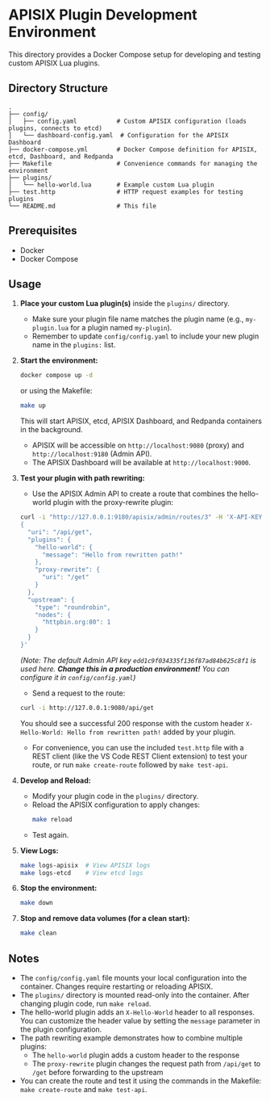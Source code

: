 # APISIX Plugin Development Environment

This directory provides a Docker Compose setup for developing and testing custom APISIX Lua plugins.

## Directory Structure

```
.
├── config/
│   ├── config.yaml           # Custom APISIX configuration (loads plugins, connects to etcd)
│   └── dashboard-config.yaml  # Configuration for the APISIX Dashboard
├── docker-compose.yml        # Docker Compose definition for APISIX, etcd, Dashboard, and Redpanda
├── Makefile                  # Convenience commands for managing the environment
├── plugins/
│   └── hello-world.lua       # Example custom Lua plugin
├── test.http                 # HTTP request examples for testing plugins
└── README.md                 # This file
```

## Prerequisites

-   Docker
-   Docker Compose

## Usage

1.  **Place your custom Lua plugin(s)** inside the `plugins/` directory.
    -   Make sure your plugin file name matches the plugin name (e.g., `my-plugin.lua` for a plugin named `my-plugin`).
    -   Remember to update `config/config.yaml` to include your new plugin name in the `plugins:` list.

2.  **Start the environment:**
    ```bash
    docker compose up -d
    ```
    or using the Makefile:
    ```bash
    make up
    ```
    This will start APISIX, etcd, APISIX Dashboard, and Redpanda containers in the background.
    -   APISIX will be accessible on `http://localhost:9080` (proxy) and `http://localhost:9180` (Admin API).
    -   The APISIX Dashboard will be available at `http://localhost:9000`.

3.  **Test your plugin with path rewriting:**
    -   Use the APISIX Admin API to create a route that combines the hello-world plugin with the proxy-rewrite plugin:

      ```bash
      curl -i "http://127.0.0.1:9180/apisix/admin/routes/3" -H 'X-API-KEY: edd1c9f034335f136f87ad84b625c8f1' -X PUT -d '\
      {
        "uri": "/api/get",
        "plugins": {
          "hello-world": {
            "message": "Hello from rewritten path!"
          },
          "proxy-rewrite": {
            "uri": "/get"
          }
        },
        "upstream": {
          "type": "roundrobin",
          "nodes": {
            "httpbin.org:80": 1
          }
        }
      }'
      ```
      *(Note: The default Admin API key `edd1c9f034335f136f87ad84b625c8f1` is used here. **Change this in a production environment!** You can configure it in `config/config.yaml`)*

    -   Send a request to the route:
      ```bash
      curl -i http://127.0.0.1:9080/api/get
      ```
      You should see a successful 200 response with the custom header `X-Hello-World: Hello from rewritten path!` added by your plugin.
      
    -   For convenience, you can use the included `test.http` file with a REST client (like the VS Code REST Client extension) to test your route, or run `make create-route` followed by `make test-api`.

4.  **Develop and Reload:**
    -   Modify your plugin code in the `plugins/` directory.
    -   Reload the APISIX configuration to apply changes:
        ```bash
        make reload
        ```
    -   Test again.

5.  **View Logs:**
    ```bash
    make logs-apisix  # View APISIX logs
    make logs-etcd    # View etcd logs
    ```

6.  **Stop the environment:**
    ```bash
    make down
    ```

7.  **Stop and remove data volumes (for a clean start):**
    ```bash
    make clean
    ```

## Notes

-   The `config/config.yaml` file mounts your local configuration into the container. Changes require restarting or reloading APISIX.
-   The `plugins/` directory is mounted read-only into the container. After changing plugin code, run `make reload`.
-   The hello-world plugin adds an `X-Hello-World` header to all responses. You can customize the header value by setting the `message` parameter in the plugin configuration.
-   The path rewriting example demonstrates how to combine multiple plugins:
    - The `hello-world` plugin adds a custom header to the response
    - The `proxy-rewrite` plugin changes the request path from `/api/get` to `/get` before forwarding to the upstream
-   You can create the route and test it using the commands in the Makefile: `make create-route` and `make test-api`.
